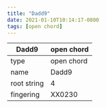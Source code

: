 ```yaml
---
title: "Dadd9"
date: 2021-01-10T10:14:17-0800
tags: [open chord]
---
```


|Dadd9|open chord|
|---|---|
|type|open chord|
|name|Dadd9|
|root string|4|
|fingering|XX0230|
